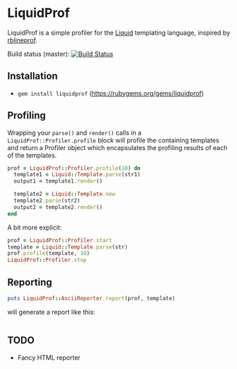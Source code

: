 LiquidProf
==========

LiquidProf is a simple profiler for the [Liquid](https://github.com/Shopify/liquid)
templating language, inspired by [rblineprof](https://github.com/tmm1/rblineprof).

Build status (master): [![Build Status](https://travis-ci.org/fw42/liquidprof.png)](https://travis-ci.org/fw42/liquidprof)

Installation
------------
* ```gem install liquidprof``` (https://rubygems.org/gems/liquidprof)

Profiling
---------

Wrapping your ```parse()``` and ```render()``` calls in a
```LiquidProf::Profiler.profile``` block will profile the containing
templates and return a Profiler object which encapsulates the profiling
results of each of the templates.

```ruby
prof = LiquidProf::Profiler.profile(10) do
  template1 = Liquid::Template.parse(str1)
  output1 = template1.render()

  template2 = Liquid::Template.new
  template2.parse(str2)
  output2 = template2.render()
end
```

A bit more explicit:

```ruby
prof = LiquidProf::Profiler.start
template = Liquid::Template.parse(str)
prof.profile(template, 10)
LiquidProf::Profiler.stop
```

Reporting
---------
```ruby
puts LiquidProf::AsciiReporter.report(prof, template)
```

will generate a report like this:

```

```

TODO
----
* Fancy HTML reporter
